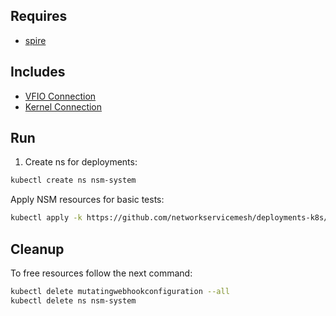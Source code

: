 ## Requires

- [spire](../spire)

## Includes

- [VFIO Connection](../use-cases/Vfio2Noop)
- [Kernel Connection](../use-cases/SriovKernel2Noop)

## Run

1. Create ns for deployments:
```bash
kubectl create ns nsm-system
```

Apply NSM resources for basic tests:
```bash
kubectl apply -k https://github.com/networkservicemesh/deployments-k8s/examples/sriov?ref=620b8317903ee40de8eac757ba88be1df1498f36
```

## Cleanup

To free resources follow the next command:
```bash
kubectl delete mutatingwebhookconfiguration --all
kubectl delete ns nsm-system
```
